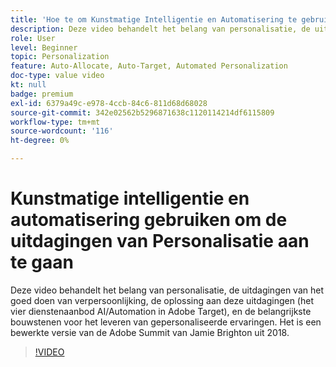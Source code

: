 ```yaml
---
title: 'Hoe te om Kunstmatige Intelligentie en Automatisering te gebruiken om de Uitdagingen van Personalisatie te ontmoeten '
description: Deze video behandelt het belang van personalisatie, de uitdagingen van het goed doen van verpersoonlijking, de oplossing aan deze uitdagingen (het vier dienstenaanbod AI/Automation in Adobe Target), en de belangrijkste bouwstenen voor het leveren van gepersonaliseerde ervaringen. Het is een bewerkte versie van de Adobe Summit van Jamie Brighton uit 2018.
role: User
level: Beginner
topic: Personalization
feature: Auto-Allocate, Auto-Target, Automated Personalization
doc-type: value video
kt: null
badge: premium
exl-id: 6379a49c-e978-4ccb-84c6-811d68d68028
source-git-commit: 342e02562b5296871638c1120114214df6115809
workflow-type: tm+mt
source-wordcount: '116'
ht-degree: 0%

---
```


# Kunstmatige intelligentie en automatisering gebruiken om de uitdagingen van Personalisatie aan te gaan

Deze video behandelt het belang van personalisatie, de uitdagingen van het goed doen van verpersoonlijking, de oplossing aan deze uitdagingen (het vier dienstenaanbod AI/Automation in Adobe Target), en de belangrijkste bouwstenen voor het leveren van gepersonaliseerde ervaringen. Het is een bewerkte versie van de Adobe Summit van Jamie Brighton uit 2018.

>[!VIDEO](https://video.tv.adobe.com/v/25440/?quality=12)
